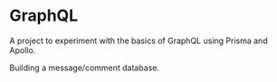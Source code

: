 # GraphQL

A project to experiment with the basics of GraphQL using Prisma and Apollo.

Building a message/comment database.
